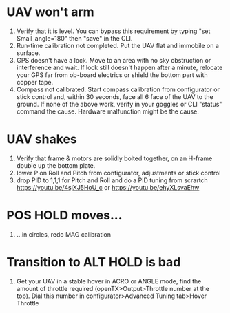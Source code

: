 # UAV won't arm
1. Verify that it is level. You can bypass this requirement by typing "set Small_angle=180" then "save" in the CLI.
2. Run-time calibration not completed. Put the UAV flat and immobile on a surface.
3. GPS doesn't have a lock. Move to an area with no sky obstruction or interference and wait. If lock still doesn't happen after a minute, relocate your GPS far from ob-board electrics or shield the bottom part with copper tape.
4. Compass not calibrated. Start compass calibration from configurator or stick control and, within 30 seconds, face all 6 face of the UAV to the ground.
If none of the above work, verify in your goggles or CLI "status" command the cause. Hardware malfunction might be the cause.

# UAV shakes
1. Verify that frame & motors are solidly bolted together, on an H-frame double up the bottom plate.
2. lower P on Roll and Pitch from configurator, adjustments or stick control
3. drop PID to 1,1,1 for Pitch and Roll and do a PID tuning from scrartch https://youtu.be/4sjXJ5HoU_c or https://youtu.be/ehyXLsvaEhw

# POS HOLD moves...
1. ...in circles, redo MAG calibration

# Transition to ALT HOLD is bad
1. Get your UAV in a stable hover in ACRO or ANGLE mode, find the amount of throttle required (openTX>Output>Throttle number at the top). Dial this number in configurator>Advanced Tuning tab>Hover Throttle